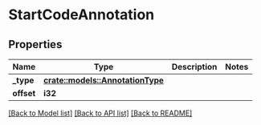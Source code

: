 # StartCodeAnnotation

## Properties

Name | Type | Description | Notes
------------ | ------------- | ------------- | -------------
**_type** | [**crate::models::AnnotationType**](annotationType.md) |  | 
**offset** | **i32** |  | 

[[Back to Model list]](../README.md#documentation-for-models) [[Back to API list]](../README.md#documentation-for-api-endpoints) [[Back to README]](../README.md)


